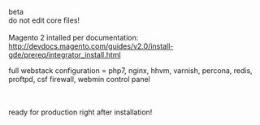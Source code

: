 
beta<br/>
do not edit core files!<br/><br/>
Magento 2 intalled per documentation:<br/>
http://devdocs.magento.com/guides/v2.0/install-gde/prereq/integrator_install.html

full webstack configuration = php7, nginx, hhvm, varnish, percona, redis, proftpd, csf firewall, webmin control panel

<br/><br/>
ready for production right after installation!
